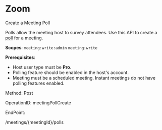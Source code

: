 #     Zoom


Create a Meeting Poll

Polls allow the meeting host to survey attendees. Use this API to create a [poll](https://support.zoom.us/hc/en-us/articles/213756303-Polling-for-Meetings) for a meeting.

**Scopes**: `meeting:write:admin` `meeting:write`
 

**Prerequisites**:
* Host user type must be **Pro**.
* Polling feature should be enabled in the host's account.
* Meeting must be a scheduled meeting. Instant meetings do not have polling features enabled.

Method: Post

OperationID: meetingPollCreate

EndPoint:

/meetings/{meetingId}/polls
